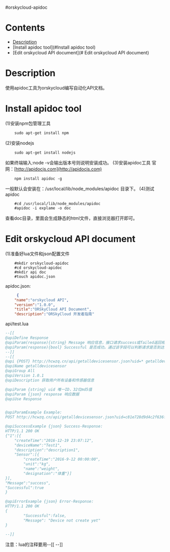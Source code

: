 #orskycloud-apidoc


Contents
=========
* [Description](#Description)
* [Install apidoc tool](#Install apidoc tool)
* [Edit orskycloud API document](# Edit orskycloud API document)

Description
=========
使用apidoc工具为orskycloud编写自动化API文档。

Install apidoc tool
========
(1)安装npm包管理工具
```shell
    sudo apt-get install npm
```
(2)安装nodejs
```shell
    sudo apt-get install nodejs
```
如果终端输入:node -v会输出版本号则说明安装成功。
(3)安装apidoc工具
官网：[http://apidocjs.com](http://apidocjs.com)
```shell
    npm install apidoc -g
```
一般默认会安装在：/usr/local/lib/node_modules/apidoc 目录下。
(4)测试apidoc
```shell
    #cd /usr/local/lib/node_modules/apidoc
    #apidoc -i explame -o doc
```
查看doc目录，里面会生成静态的html文件，直接浏览器打开即可。



Edit orskycloud API document
=======
(1)准备好lua文件和json配置文件
```shell
    #mkdir orskycloud-apidoc
    #cd orskycloud-apidoc
    #mkdir api doc
    #touch apidoc.json
```
apidoc.json:
```json
     {                                                                                                                                          
    "name":"orskycloud API",                                                                                                               
    "version":"1.0.0",                                                                                                 
    "title":"ORSkyCloud API Document",
    "description":"ORSkyCloud 开发者指南"                                                                                                   }                                                                                                                                          
```

api/test.lua
```lua
--[[
@apiDefine Response
@apiParam(response){string} Message 响应信息，接口请求success或failed返回相关信息
@apiParam(response){bool} Successful 是否成功。通过该字段可以判断请求是否到达.
--]]
--[[
@api {POST} http://hcwzq.cn/api/getalldevicesensor.json?uid=* getalldevicesensor
@apiName getalldevicesensor
@apiGroup All
@apiVersion 1.0.1
@apiDescription 获取用户所有设备和传感器信息

@apiParam {string} uid 唯一ID，32位md5值
@apiParam {json} response 响应数据
@apiUse Response


@apiParamExample Example:
POST http://hcwzq.cn/api/getalldevicesensor.json?uid=c81e728d9d4c2f636f067f89cc14862c

@apiSuccessExample {json} Success-Response:
HTTP/1.1 200 OK
{"1":[{
    "createTime":"2016-12-19 23:07:12",
    "deviceName":"Test1",
    "description":"description1",
    "Sensor":[{
        "createTime":"2016-9-12 00:00:00",
        "unit":"kg",
        "name":"weight",
        "designation":"体重"}]
}],
"Message":"success",
"Successful":true
}

@apiErrorExample {json} Error-Response:
HTTP/1.1 200 OK  
{
        "Successful":false,
        "Message": "Device not create yet"
}

--]]
```
注意：lua的注释要用--[[ --]]


